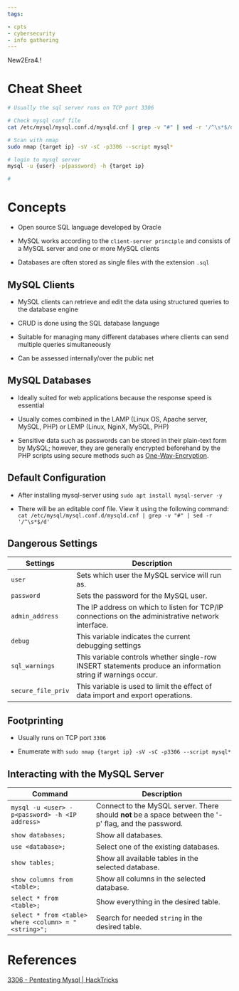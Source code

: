 ```yaml
---
tags:

- cpts
- cybersecurity
- info gathering
---
```

New2Era4.!
# Cheat Sheet

```bash
# Usually the sql server runs on TCP port 3306

# Check mysql conf file
cat /etc/mysql/mysql.conf.d/mysqld.cnf | grep -v "#" | sed -r '/^\s*$/d'

# Scan with nmap
sudo nmap {target ip} -sV -sC -p3306 --script mysql*

# login to mysql server
mysql -u {user} -p{password} -h {target ip}

# 
```

# Concepts

- Open source SQL language developed by Oracle

- MySQL works according to the `client-server principle` and consists of a MySQL server and one or more MySQL clients

- Databases are often stored as single files with the extension `.sql`

## MySQL Clients

- MySQL clients can retrieve and edit the data using structured queries to the database engine

- CRUD is done using the SQL database language

- Suitable for managing many different databases where clients can send multiple queries simultaneously

- Can be assessed internally/over the public net

## MySQL Databases

- Ideally suited for web applications because the response speed is essential

- Usually comes combined in the LAMP (Linux OS, Apache server, MySQL, PHP) or LEMP (Linux, NginX, MySQL, PHP)

- Sensitive data such as passwords can be stored in their plain-text form by MySQL; however, they are generally encrypted beforehand by the PHP scripts using secure methods such as [One-Way-Encryption](https://en.citizendium.org/wiki/One-way_encryption).

## Default Configuration

- After installing mysql-server using `sudo apt install mysql-server -y`

- There will be an editable conf file. View it using the following command: `cat /etc/mysql/mysql.conf.d/mysqld.cnf | grep -v "#" | sed -r '/^\s*$/d'`

## Dangerous Settings

| **Settings**       | **Description**                                                                                              |
| ------------------ | ------------------------------------------------------------------------------------------------------------ |
| `user`             | Sets which user the MySQL service will run as.                                                               |
| `password`         | Sets the password for the MySQL user.                                                                        |
| `admin_address`    | The IP address on which to listen for TCP/IP connections on the administrative network interface.            |
| `debug`            | This variable indicates the current debugging settings                                                       |
| `sql_warnings`     | This variable controls whether single-row INSERT statements produce an information string if warnings occur. |
| `secure_file_priv` | This variable is used to limit the effect of data import and export operations.                              |

## Footprinting

- Usually runs on TCP port `3306`

- Enumerate with `sudo nmap {target ip} -sV -sC -p3306 --script mysql*`

## Interacting with the MySQL Server

| **Command**                                          | **Description**                                                                                       |
| ---------------------------------------------------- | ----------------------------------------------------------------------------------------------------- |
| `mysql -u <user> -p<password> -h <IP address>`       | Connect to the MySQL server. There should **not** be a space between the '-p' flag, and the password. |
| `show databases;`                                    | Show all databases.                                                                                   |
| `use <database>;`                                    | Select one of the existing databases.                                                                 |
| `show tables;`                                       | Show all available tables in the selected database.                                                   |
| `show columns from <table>;`                         | Show all columns in the selected database.                                                            |
| `select * from <table>;`                             | Show everything in the desired table.                                                                 |
| `select * from <table> where <column> = "<string>";` | Search for needed `string` in the desired table.                                                      |

# References

[3306 - Pentesting Mysql | HackTricks](https://book.hacktricks.xyz/network-services-pentesting/pentesting-mysql)